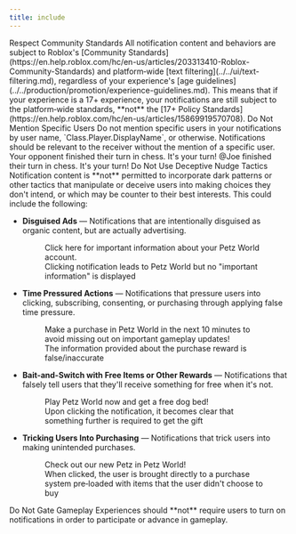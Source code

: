```yaml
---
title: include
---
```


<BaseAccordion>
<AccordionSummary>
<Typography variant="h6">Respect Community Standards</Typography>
</AccordionSummary>
<AccordionDetails>
All notification content and behaviors are subject to Roblox's [Community Standards](https://en.help.roblox.com/hc/en-us/articles/203313410-Roblox-Community-Standards) and platform‑wide [text filtering](../../ui/text-filtering.md), regardless of your experience's [age guidelines](../../production/promotion/experience-guidelines.md). This means that if your experience is a 17+ experience, your notifications are still subject to the platform‑wide standards, **not** the [17+&nbsp;Policy Standards](https://en.help.roblox.com/hc/en-us/articles/15869919570708).
</AccordionDetails>
</BaseAccordion>

<BaseAccordion>
<AccordionSummary>
<Typography variant="h6">Do Not Mention Specific Users</Typography>
</AccordionSummary>
<AccordionDetails>
Do not mention specific users in your notifications by user name, `Class.Player.DisplayName`, or otherwise. Notifications should be relevant to the receiver without the mention of a specific user.

<Alert severity="success">
Your opponent finished their turn in chess. It's your turn!
</Alert>

<Alert severity="error">
@Joe finished their turn in chess. It's your turn!
</Alert>

</AccordionDetails>
</BaseAccordion>

<BaseAccordion>
<AccordionSummary>
<Typography variant="h6">Do Not Use Deceptive Nudge Tactics</Typography>
</AccordionSummary>
<AccordionDetails>
Notification content is **not** permitted to incorporate dark patterns or other tactics that manipulate or deceive users into making choices they don't intend, or which may be counter to their best interests. This could include the following:

- **Disguised Ads** &mdash; Notifications that are intentionally disguised as organic content, but are actually advertising.

  <figure>
  <Alert severity="error">
  Click here for important information about your Petz World account.
  </Alert>
  <figcaption>Clicking notification leads to Petz World but no "important information" is displayed</figcaption>
  </figure>

- **Time Pressured Actions** &mdash; Notifications that pressure users into clicking, subscribing, consenting, or purchasing through applying false time pressure.

  <figure>
  <Alert severity="error">
  Make a purchase in Petz World in the next 10 minutes to avoid missing out on important gameplay updates!
  </Alert>
  <figcaption>The information provided about the purchase reward is false/inaccurate</figcaption>
  </figure>

- **Bait-and-Switch with Free Items or Other Rewards** &mdash; Notifications that falsely tell users that they'll receive something for free when it's not.

  <figure>
  <Alert severity="error">
  Play Petz World now and get a free dog bed!
  </Alert>
  <figcaption>Upon clicking the notification, it becomes clear that something further is required to get the gift</figcaption>
  </figure>

- **Tricking Users Into Purchasing** &mdash; Notifications that trick users into making unintended purchases.

  <figure>
  <Alert severity="error">
  Check out our new Petz in Petz World!
  </Alert>
  <figcaption>When clicked, the user is brought directly to a purchase system pre‑loaded with items that the user didn't choose to buy</figcaption>
  </figure>

</AccordionDetails>
</BaseAccordion>

<BaseAccordion>
<AccordionSummary>
<Typography variant="h6">Do Not Gate Gameplay</Typography>
</AccordionSummary>
<AccordionDetails>
Experiences should **not** require users to turn on notifications in order to participate or advance in gameplay.
</AccordionDetails>
</BaseAccordion>
